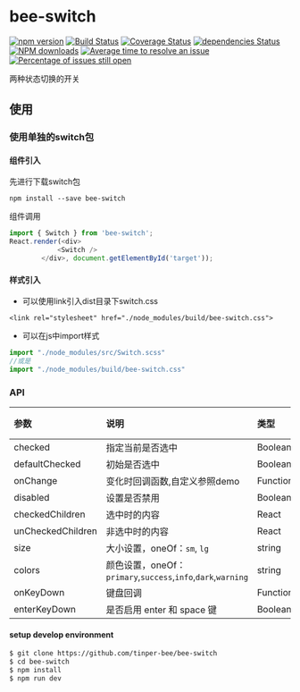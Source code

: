 # bee-switch

[![npm version](https://img.shields.io/npm/v/bee-switch.svg)](https://www.npmjs.com/package/bee-switch)
[![Build Status](https://img.shields.io/travis/tinper-bee/bee-switch/master.svg)](https://travis-ci.org/tinper-bee/bee-switch)
[![Coverage Status](https://coveralls.io/repos/github/tinper-bee/bee-switch/badge.svg?branch=master)](https://coveralls.io/github/tinper-bee/bee-switch?branch=master)
[![dependencies Status](https://david-dm.org/tinper-bee/bee-switch/status.svg)](https://david-dm.org/tinper-bee/bee-switch)
[![NPM downloads](http://img.shields.io/npm/dm/bee-switch.svg?style=flat)](https://npmjs.org/package/bee-switch)
[![Average time to resolve an issue](http://isitmaintained.com/badge/resolution/tinper-bee/bee-switch.svg)](http://isitmaintained.com/project/tinper-bee/bee-switch "Average time to resolve an issue")
[![Percentage of issues still open](http://isitmaintained.com/badge/open/tinper-bee/bee-switch.svg)](http://isitmaintained.com/project/tinper-bee/bee-switch "Percentage of issues still open")


两种状态切换的开关



## 使用

### 使用单独的switch包
#### 组件引入
先进行下载switch包
```
npm install --save bee-switch
```
组件调用
```js
import { Switch } from 'bee-switch';
React.render(<div>
            <Switch />
        </div>, document.getElementById('target'));
```
#### 样式引入

- 可以使用link引入dist目录下switch.css
```
<link rel="stylesheet" href="./node_modules/build/bee-switch.css">
```
- 可以在js中import样式
```js
import "./node_modules/src/Switch.scss"
//或是
import "./node_modules/build/bee-switch.css"
```



### API

|参数|说明|类型|默认值|
|:---|:----|:---|:------|
|checked	|指定当前是否选中|	Boolean	|false|
|defaultChecked	|初始是否选中	|Boolean|	false |
|onChange	|变化时回调函数,自定义参照demo	|Function(checked:Boolean) |
|disabled|设置是否禁用|Boolean|false|
|checkedChildren	|选中时的内容	|React| Node |
|unCheckedChildren	|非选中时的内容	|React| Node|
|size|	大小设置，oneOf：`sm`, `lg`|string|''|
|colors| 颜色设置，oneOf：`primary`,`success`,`info`,`dark`,`warning`|	string	|''|
|onKeyDown| 键盘回调 |	Function	| - |
|enterKeyDown| 是否启用 enter 和 space 键 | Boolean | true |

#### setup develop environment

```sh
$ git clone https://github.com/tinper-bee/bee-switch
$ cd bee-switch
$ npm install
$ npm run dev
```
